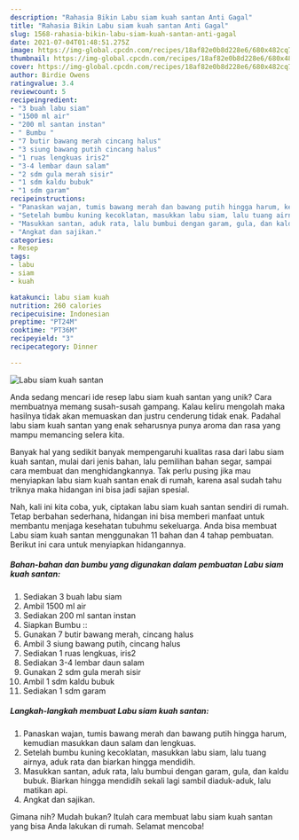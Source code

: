 ```yaml
---
description: "Rahasia Bikin Labu siam kuah santan Anti Gagal"
title: "Rahasia Bikin Labu siam kuah santan Anti Gagal"
slug: 1568-rahasia-bikin-labu-siam-kuah-santan-anti-gagal
date: 2021-07-04T01:48:51.275Z
image: https://img-global.cpcdn.com/recipes/18af82e0b8d228e6/680x482cq70/labu-siam-kuah-santan-foto-resep-utama.jpg
thumbnail: https://img-global.cpcdn.com/recipes/18af82e0b8d228e6/680x482cq70/labu-siam-kuah-santan-foto-resep-utama.jpg
cover: https://img-global.cpcdn.com/recipes/18af82e0b8d228e6/680x482cq70/labu-siam-kuah-santan-foto-resep-utama.jpg
author: Birdie Owens
ratingvalue: 3.4
reviewcount: 5
recipeingredient:
- "3 buah labu siam"
- "1500 ml air"
- "200 ml santan instan"
- " Bumbu "
- "7 butir bawang merah cincang halus"
- "3 siung bawang putih cincang halus"
- "1 ruas lengkuas iris2"
- "3-4 lembar daun salam"
- "2 sdm gula merah sisir"
- "1 sdm kaldu bubuk"
- "1 sdm garam"
recipeinstructions:
- "Panaskan wajan, tumis bawang merah dan bawang putih hingga harum, kemudian masukkan daun salam dan lengkuas."
- "Setelah bumbu kuning kecoklatan, masukkan labu siam, lalu tuang airnya, aduk rata dan biarkan hingga mendidih."
- "Masukkan santan, aduk rata, lalu bumbui dengan garam, gula, dan kaldu bubuk. Biarkan hingga mendidih sekali lagi sambil diaduk-aduk, lalu matikan api."
- "Angkat dan sajikan."
categories:
- Resep
tags:
- labu
- siam
- kuah

katakunci: labu siam kuah 
nutrition: 260 calories
recipecuisine: Indonesian
preptime: "PT24M"
cooktime: "PT36M"
recipeyield: "3"
recipecategory: Dinner

---
```



![Labu siam kuah santan](https://img-global.cpcdn.com/recipes/18af82e0b8d228e6/680x482cq70/labu-siam-kuah-santan-foto-resep-utama.jpg)

Anda sedang mencari ide resep labu siam kuah santan yang unik? Cara membuatnya memang susah-susah gampang. Kalau keliru mengolah maka hasilnya tidak akan memuaskan dan justru cenderung tidak enak. Padahal labu siam kuah santan yang enak seharusnya punya aroma dan rasa yang mampu memancing selera kita.

Banyak hal yang sedikit banyak mempengaruhi kualitas rasa dari labu siam kuah santan, mulai dari jenis bahan, lalu pemilihan bahan segar, sampai cara membuat dan menghidangkannya. Tak perlu pusing jika mau menyiapkan labu siam kuah santan enak di rumah, karena asal sudah tahu triknya maka hidangan ini bisa jadi sajian spesial.




Nah, kali ini kita coba, yuk, ciptakan labu siam kuah santan sendiri di rumah. Tetap berbahan sederhana, hidangan ini bisa memberi manfaat untuk membantu menjaga kesehatan tubuhmu sekeluarga. Anda bisa membuat Labu siam kuah santan menggunakan 11 bahan dan 4 tahap pembuatan. Berikut ini cara untuk menyiapkan hidangannya.

<!--inarticleads1-->

##### Bahan-bahan dan bumbu yang digunakan dalam pembuatan Labu siam kuah santan:

1. Sediakan 3 buah labu siam
1. Ambil 1500 ml air
1. Sediakan 200 ml santan instan
1. Siapkan  Bumbu ::
1. Gunakan 7 butir bawang merah, cincang halus
1. Ambil 3 siung bawang putih, cincang halus
1. Sediakan 1 ruas lengkuas, iris2
1. Sediakan 3-4 lembar daun salam
1. Gunakan 2 sdm gula merah sisir
1. Ambil 1 sdm kaldu bubuk
1. Sediakan 1 sdm garam




<!--inarticleads2-->

##### Langkah-langkah membuat Labu siam kuah santan:

1. Panaskan wajan, tumis bawang merah dan bawang putih hingga harum, kemudian masukkan daun salam dan lengkuas.
1. Setelah bumbu kuning kecoklatan, masukkan labu siam, lalu tuang airnya, aduk rata dan biarkan hingga mendidih.
1. Masukkan santan, aduk rata, lalu bumbui dengan garam, gula, dan kaldu bubuk. Biarkan hingga mendidih sekali lagi sambil diaduk-aduk, lalu matikan api.
1. Angkat dan sajikan.




Gimana nih? Mudah bukan? Itulah cara membuat labu siam kuah santan yang bisa Anda lakukan di rumah. Selamat mencoba!
